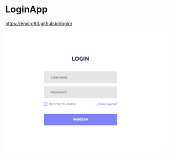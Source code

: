 # LoginApp

https://emiirg93.github.io/login/

![](https://github.com/Klerith/angular-login-demoapp/blob/master/src/assets/images/demo.png?raw=true)
